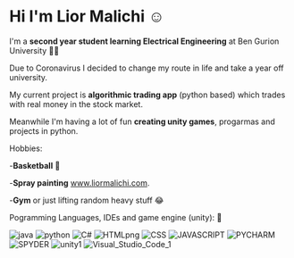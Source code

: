 # Hi I'm Lior Malichi :relaxed:

I'm  a **second year student learning Electrical Engineering** at Ben Gurion University :man_student:

Due to Coronavirus I decided to change my route in life and take a year off university.

My current project is **algorithmic  trading app** (python based)  which trades with real money in the stock market.

Meanwhile I'm having a lot of fun **creating unity games**, progarmas and projects in python.



Hobbies:

-**Basketball** :basketball:

-**Spray painting** www.liormalichi.com.

-**Gym** or just lifting random heavy stuff :joy:



Pogramming Languages, IDEs and game engine (unity): :love_you_gesture:


 ![java](https://user-images.githubusercontent.com/63522056/117112921-741fbe80-ad92-11eb-96ef-456f7eff791a.png)
![python](https://user-images.githubusercontent.com/63522056/117112947-7c77f980-ad92-11eb-9a0a-083c7ea9ab0e.png) 
    ![C#](https://user-images.githubusercontent.com/63522056/117117826-a7fde280-ad98-11eb-8f2f-a7cd368df866.png)
    ![HTMLpng](https://user-images.githubusercontent.com/63522056/128544666-4f2a282e-45d9-4236-a9a5-e5f3325bd99a.png)
![CSS](https://user-images.githubusercontent.com/63522056/128544692-c7c10c37-0f3a-45a9-86b2-382e64768139.png)
![JAVASCRIPT](https://user-images.githubusercontent.com/63522056/128544698-f4a5d015-8d63-4a5f-9946-51783461fc95.png)
![PYCHARM](https://user-images.githubusercontent.com/63522056/128544701-6e6d5ddb-8d4d-4eb8-a49c-93e6d50eb953.jpg)
![SPYDER](https://user-images.githubusercontent.com/63522056/128544702-b7aa0532-ae88-479f-b24f-129b916c8433.png)
![unity1](https://user-images.githubusercontent.com/63522056/128544707-1471a4a4-7024-4d52-94b2-a60e7ebbf970.png)
![Visual_Studio_Code_1](https://user-images.githubusercontent.com/63522056/128544709-3bb6158a-52a4-4fbd-abf3-fe97478daf13.png)
